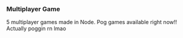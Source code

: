 ### Multiplayer Game 
5 multiplayer games made in Node.
Pog games available right now!!
Actually poggin rn lmao